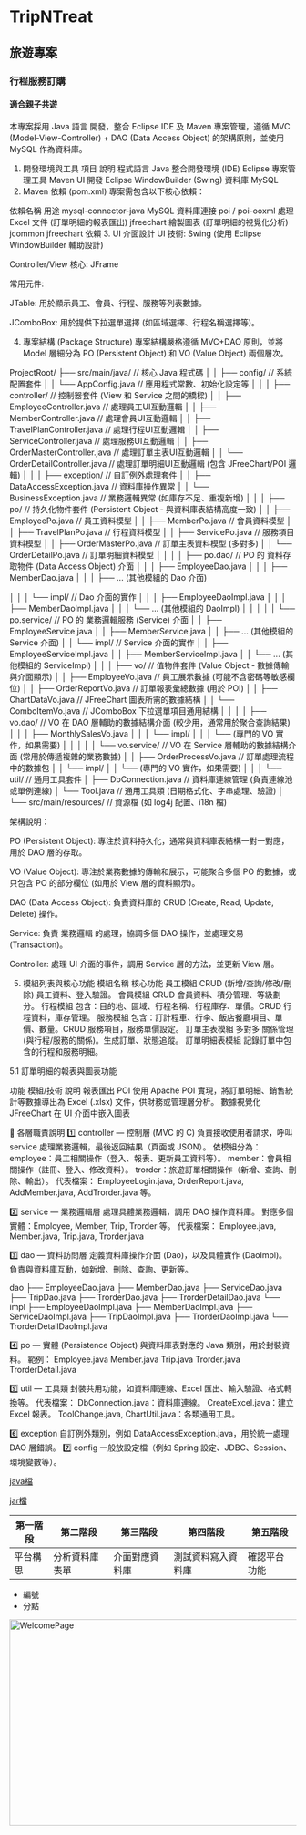 # TripNTreat
## 旅遊專案
### 行程服務訂購
#### 適合親子共遊


本專案採用 Java 語言 開發，整合 Eclipse IDE 及 Maven 專案管理，遵循 MVC (Model-View-Controller) + DAO (Data Access Object) 的架構原則，並使用 MySQL 作為資料庫。

1. 開發環境與工具
項目	說明
程式語言	Java
整合開發環境 (IDE)	Eclipse
專案管理工具	Maven
UI 開發	Eclipse WindowBuilder (Swing)
資料庫	MySQL
2. Maven 依賴 (pom.xml)
專案需包含以下核心依賴：

依賴名稱	用途
mysql-connector-java	MySQL 資料庫連接
poi / poi-ooxml	處理 Excel 文件 (訂單明細的報表匯出)
jfreechart	繪製圖表 (訂單明細的視覺化分析)
jcommon	jfreechart 依賴
3. UI 介面設計
UI 技術: Swing (使用 Eclipse WindowBuilder 輔助設計)

Controller/View 核心: JFrame

常用元件:

JTable: 用於顯示員工、會員、行程、服務等列表數據。

JComboBox: 用於提供下拉選單選擇 (如區域選擇、行程名稱選擇等)。

4. 專案結構 (Package Structure)
專案結構嚴格遵循 MVC+DAO 原則，並將 Model 層細分為 PO (Persistent Object) 和 VO (Value Object) 兩個層次。

ProjectRoot/
├── src/main/java/              // 核心 Java 程式碼
│
│   ├── config/                     // 系統配置套件
│   │   └── AppConfig.java          // 應用程式常數、初始化設定等
│   │
│   ├── controller/                 // 控制器套件 (View 和 Service 之間的橋樑)
│   │   ├── EmployeeController.java     // 處理員工UI互動邏輯
│   │   ├── MemberController.java       // 處理會員UI互動邏輯
│   │   ├── TravelPlanController.java   // 處理行程UI互動邏輯
│   │   ├── ServiceController.java      // 處理服務UI互動邏輯
│   │   ├── OrderMasterController.java  // 處理訂單主表UI互動邏輯
│   │   └── OrderDetailController.java  // 處理訂單明細UI互動邏輯 (包含 JFreeChart/POI 邏輯)
│   │
│   ├── exception/                  // 自訂例外處理套件
│   │   ├── DataAccessException.java    // 資料庫操作異常
│   │   └── BusinessException.java      // 業務邏輯異常 (如庫存不足、重複新增)
│   │
│   ├── po/                         // 持久化物件套件 (Persistent Object - 與資料庫表結構高度一致)
│   │   ├── EmployeePo.java             // 員工資料模型
│   │   ├── MemberPo.java               // 會員資料模型
│   │   ├── TravelPlanPo.java           // 行程資料模型
│   │   ├── ServicePo.java              // 服務項目資料模型
│   │   ├── OrderMasterPo.java          // 訂單主表資料模型 (多對多)
│   │   └── OrderDetailPo.java          // 訂單明細資料模型
│   │
│   │   ├── po.dao/                 // PO 的 資料存取物件 (Data Access Object) 介面
│   │   │   ├── EmployeeDao.java
│   │   │   ├── MemberDao.java
│   │   │   ├── ... (其他模組的 Dao 介面)

│   │   │   └── impl/               // Dao 介面的實作
│   │   │       ├── EmployeeDaoImpl.java
│   │   │       ├── MemberDaoImpl.java
│   │   │       └── ... (其他模組的 DaoImpl)
│   │   │
│   │   └── po.service/             // PO 的 業務邏輯服務 (Service) 介面
│   │       ├── EmployeeService.java
│   │       ├── MemberService.java
│   │       ├── ... (其他模組的 Service 介面)
│   │       └── impl/               // Service 介面的實作
│   │           ├── EmployeeServiceImpl.java
│   │           ├── MemberServiceImpl.java
│   │           └── ... (其他模組的 ServiceImpl)
│   │
│   ├── vo/                         // 值物件套件 (Value Object - 數據傳輸與介面顯示)
│   │   ├── EmployeeVo.java             // 員工展示數據 (可能不含密碼等敏感欄位)
│   │   ├── OrderReportVo.java          // 訂單報表彙總數據 (用於 POI)
│   │   ├── ChartDataVo.java            // JFreeChart 圖表所需的數據結構
│   │   └── ComboItemVo.java            // JComboBox 下拉選單項目通用結構
│   │
│   │   ├── vo.dao/                 // VO 在 DAO 層輔助的數據結構介面 (較少用，通常用於聚合查詢結果)
│   │   │   ├── MonthlySalesVo.java
│   │   │   └── impl/
│   │   │       └── (專門的 VO 實作，如果需要)
│   │   │
│   │   └── vo.service/             // VO 在 Service 層輔助的數據結構介面 (常用於傳遞複雜的業務數據)
│   │       ├── OrderProcessVo.java     // 訂單處理流程中的數據包
│   │       └── impl/
│   │           └── (專門的 VO 實作，如果需要)
│   │
│   └── util/                       // 通用工具套件
│       ├── DbConnection.java           // 資料庫連線管理 (負責連線池或單例連線)
│       └── Tool.java                   // 通用工具類 (日期格式化、字串處理、驗證)
│
└── src/main/resources/         // 資源檔 (如 log4j 配置、i18n 檔)

架構說明：

PO (Persistent Object): 專注於資料持久化，通常與資料庫表結構一對一對應，用於 DAO 層的存取。

VO (Value Object): 專注於業務數據的傳輸和展示，可能聚合多個 PO 的數據，或只包含 PO 的部分欄位 (如用於 View 層的資料顯示)。

DAO (Data Access Object): 負責資料庫的 CRUD (Create, Read, Update, Delete) 操作。

Service: 負責 業務邏輯 的處理，協調多個 DAO 操作，並處理交易 (Transaction)。

Controller: 處理 UI 介面的事件，調用 Service 層的方法，並更新 View 層。

5. 模組列表與核心功能
模組名稱	核心功能
員工模組	CRUD (新增/查詢/修改/刪除) 員工資料、登入驗證。
會員模組	CRUD 會員資料、積分管理、等級劃分。
行程模組	包含：目的地、區域、行程名稱、行程庫存、單價。CRUD 行程資料，庫存管理。
服務模組	包含：訂計程車、行李、飯店餐廳項目、單價、數量。CRUD 服務項目，服務單價設定。
訂單主表模組	多對多 關係管理 (與行程/服務的關係)。生成訂單、狀態追蹤。
訂單明細表模組	記錄訂單中包含的行程和服務明細。

5.1 訂單明細的報表與圖表功能

功能	模組/技術	說明
報表匯出	POI	使用 Apache POI 實現，將訂單明細、銷售統計等數據導出為 Excel (.xlsx) 文件，供財務或管理層分析。
數據視覺化	JFreeChart	在 UI 介面中嵌入圖表
	
  
📁 各層職責說明
1️⃣ controller — 控制層 (MVC 的 C)
負責接收使用者請求，呼叫 service 處理業務邏輯，最後返回結果（頁面或 JSON）。
依模組分為：
employee：員工相關操作（登入、報表、更新員工資料等）。
member：會員相關操作（註冊、登入、修改資料）。
trorder：旅遊訂單相關操作（新增、查詢、刪除、輸出）。
代表檔案：
EmployeeLogin.java, OrderReport.java, AddMember.java, AddTrorder.java 等。


2️⃣ service — 業務邏輯層
處理具體業務邏輯，調用 DAO 操作資料庫。
對應多個實體：Employee, Member, Trip, Trorder 等。
代表檔案：
Employee.java, Member.java, Trip.java, Trorder.java

3️⃣ dao — 資料訪問層
定義資料庫操作介面 (Dao)，以及具體實作 (DaoImpl)。
負責與資料庫互動，如新增、刪除、查詢、更新等。

dao
├── EmployeeDao.java
├── MemberDao.java
├── ServiceDao.java
├── TripDao.java
├── TrorderDao.java
├── TrorderDetailDao.java
└── impl
    ├── EmployeeDaoImpl.java
    ├── MemberDaoImpl.java
    ├── ServiceDaoImpl.java
    ├── TripDaoImpl.java
    ├── TrorderDaoImpl.java
    └── TrorderDetailDaoImpl.java
    
4️⃣ po — 實體 (Persistence Object)
與資料庫表對應的 Java 類別，用於封裝資料。
範例：
Employee.java
Member.java
Trip.java
Trorder.java
TrorderDetail.java

5️⃣ util — 工具類
封裝共用功能，如資料庫連線、Excel 匯出、輸入驗證、格式轉換等。
代表檔案：
DbConnection.java：資料庫連線。
CreateExcel.java：建立 Excel 報表。
ToolChange.java, ChartUtil.java：各類通用工具。

6️⃣ exception
自訂例外類別，例如 DataAccessException.java，用於統一處理 DAO 層錯誤。
7️⃣ config
一般放設定檔（例如 Spring 設定、JDBC、Session、環境變數等）。


[java檔](TripNTreat/src/main/java)

[jar檔](Tripntreat.jar)

| 第一階段                |   第二階段       | 第三階段           | 第四階段          | 第五階段        | 
| ----------------------- | ---------------| ------------------ |------------------|----------------|
| 平台構思                |  分析資料庫表單  | 介面對應資料庫      | 測試資料寫入資料庫 | 確認平台功能    |


- 編號 
- 分點
<img width="680" height="362" alt="WelcomePage" src="https://github.com/user-attachments/assets/483f7012-d5ee-4abb-92ca-070963331d95" />
